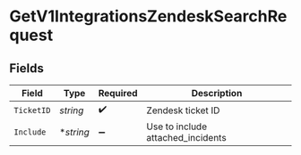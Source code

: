 # GetV1IntegrationsZendeskSearchRequest


## Fields

| Field                             | Type                              | Required                          | Description                       |
| --------------------------------- | --------------------------------- | --------------------------------- | --------------------------------- |
| `TicketID`                        | *string*                          | :heavy_check_mark:                | Zendesk ticket ID                 |
| `Include`                         | **string*                         | :heavy_minus_sign:                | Use to include attached_incidents |
